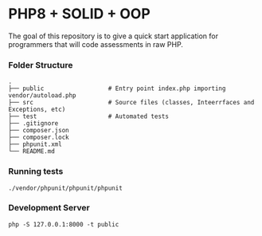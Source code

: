 # PHP8 + SOLID + OOP
The goal of this repository is to give a quick start application for programmers that will code assessments in raw PHP.


### Folder Structure

    .
    ├── public                  # Entry point index.php importing  vendor/autoload.php
    ├── src                     # Source files (classes, Inteerrfaces and Exceptions, etc)
    ├── test                    # Automated tests
    ├── .gitignore
    ├── composer.json
    ├── composer.lock
    ├── phpunit.xml
    └── README.md
    
### Running tests
```
./vendor/phpunit/phpunit/phpunit
```

### Development Server
```
php -S 127.0.0.1:8000 -t public
```
